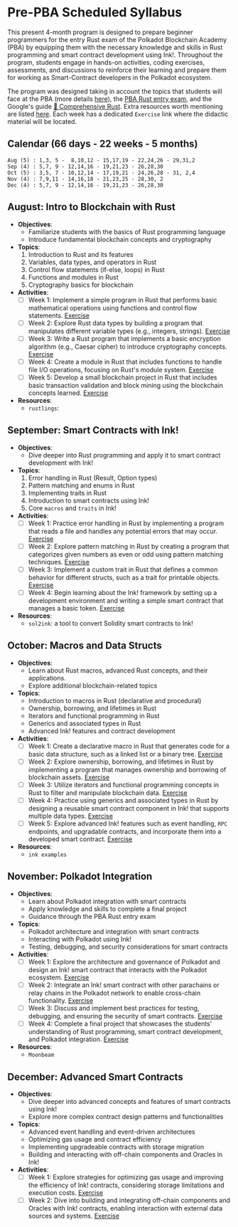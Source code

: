 # Pre-PBA Scheduled Syllabus 

This present 4-month program is designed to prepare beginner programmers for the entry Rust exam of the Polkadot Blockchain Academy (PBA) by equipping them with the necessary knowledge and skills in Rust programming and smart contract development using Ink!. Throughout the program, students engage in hands-on activities, coding exercises, assessments, and discussions to reinforce their learning and prepare them for working as Smart-Contract developers in the Polkadot ecosystem.

The program was designed taking in account the topics that students will face at the PBA (more details [here](./PBASummary.md)), the [PBA Rust entry exam](https://github.com/Polkadot-Blockchain-Academy/pba-qualifier-exam), and the Google's guide [📖 Comprehensive Rust](https://google.github.io/comprehensive-rust/). Extra resources worth mentioning are listed [here](./LearningResources.md). Each week has a dedicated `Exercise` link where the didactic material will be located.

## Calendar (66 days - 22 weeks - 5 months)
```
Aug (5) : 1,3, 5 -  8,10,12 - 15,17,19 - 22,24,26 - 29,31,2
Sep (4) : 5,7, 9 - 12,14,16 - 19,21,23 - 26,28,30
Oct (5) : 3,5, 7 - 10,12,14 - 17,19,21 - 24,26,28 - 31, 2,4
Nov (4) : 7,9,11 - 14,16,18 - 21,23,25 - 28,30, 2 
Dec (4) : 5,7, 9 - 12,14,16 - 19,21,23 - 26,28,30
```

## August: Intro to Blockchain with Rust
- **Objectives**:
	- Familiarize students with the basics of Rust programming language
	- Introduce fundamental blockchain concepts and cryptography
- **Topics**:
	1. Introduction to Rust and its features
	2. Variables, data types, and operators in Rust
	3. Control flow statements (if-else, loops) in Rust
	4. Functions and modules in Rust
	5. Cryptography basics for blockchain
- **Activities**:
	- [ ] Week 1: Implement a simple program in Rust that performs basic mathematical operations using functions and control flow statements. [Exercise](./exercises/w1/README.md)
	- [ ] Week 2: Explore Rust data types by building a program that manipulates different variable types (e.g., integers, strings). [Exercise](./exercises/w2/README.md)
	- [ ] Week 3: Write a Rust program that implements a basic encryption algorithm (e.g., Caesar cipher) to introduce cryptography concepts. [Exercise](./exercises/w3/README.md)
	- [ ] Week 4: Create a module in Rust that includes functions to handle file I/O operations, focusing on Rust's module system. [Exercise](./exercises/w4/README.md)
	- [ ] Week 5: Develop a small blockchain project in Rust that includes basic transaction validation and block mining using the blockchain concepts learned. [Exercise](./exercises/w5/README.md)
- **Resources**:
	- `rustlings`: 

## September: Smart Contracts with Ink!
- **Objectives**:
	- Dive deeper into Rust programming and apply it to smart contract development with Ink!
- **Topics**:
	1. Error handling in Rust (Result, Option types)
	2. Pattern matching and enums in Rust
	3. Implementing traits in Rust
	4. Introduction to smart contracts using Ink!
	5. Core `macros` and `traits` in Ink!
- **Activities**:
    - [ ] Week 1: Practice error handling in Rust by implementing a program that reads a file and handles any potential errors that may occur. [Exercise](./exercises/w6/README.md)
    - [ ] Week 2: Explore pattern matching in Rust by creating a program that categorizes given numbers as even or odd using pattern matching techniques. [Exercise](./exercises/w7/README.md)
    - [ ] Week 3: Implement a custom trait in Rust that defines a common behavior for different structs, such as a trait for printable objects. [Exercise](./exercises/w8/README.md)
    - [ ] Week 4: Begin learning about the Ink! framework by setting up a development environment and writing a simple smart contract that manages a basic token. [Exercise](./exercises/w9/README.md)
- **Resources**:
	- `sol2ink`: a tool to convert Solidity smart contracts to Ink!

## October: Macros and Data Structs
- **Objectives**:
	- Learn about Rust macros, advanced Rust concepts, and their applications.
	- Explore additional blockchain-related topics
- **Topics**:
    - Introduction to macros in Rust (declarative and procedural)
    - Ownership, borrowing, and lifetimes in Rust
    - Iterators and functional programming in Rust
    - Generics and associated types in Rust
    - Advanced Ink! features and contract development
- **Activities**:
    - [ ] Week 1: Create a declarative macro in Rust that generates code for a basic data structure, such as a linked list or a binary tree. [Exercise](./exercises/w10/README.md)
    - [ ] Week 2: Explore ownership, borrowing, and lifetimes in Rust by implementing a program that manages ownership and borrowing of blockchain assets. [Exercise](./exercises/w11/README.md)
    - [ ] Week 3: Utilize iterators and functional programming concepts in Rust to filter and manipulate blockchain data. [Exercise](./exercises/w12/README.md)
    - [ ] Week 4: Practice using generics and associated types in Rust by designing a reusable smart contract component in Ink! that supports multiple data types. [Exercise](./exercises/w13/README.md)
    - [ ] Week 5: Explore advanced Ink! features such as event handling, `RPC` endpoints, and upgradable contracts, and incorporate them into a developed smart contract. [Exercise](./exercises/w14/README.md)
- **Resources**:
	- `ink examples`

## November: Polkadot Integration
- **Objectives**: 
	- Learn about Polkadot integration with smart contracts
	- Apply knowledge and skills to complete a final project
	- Guidance through the PBA Rust entry exam
- **Topics**:
	- Polkadot architecture and integration with smart contracts
	- Interacting with Polkadot using Ink!
	- Testing, debugging, and security considerations for smart contracts
- **Activities**:
	- [ ] Week 1: Explore the architecture and governance of Polkadot and design an Ink! smart contract that interacts with the Polkadot ecosystem. [Exercise](./exercises/w15/README.md)
	- [ ] Week 2: Integrate an Ink! smart contract with other parachains or relay chains in the Polkadot network to enable cross-chain functionality. [Exercise](./exercises/w16/README.md)
	- [ ] Week 3: Discuss and implement best practices for testing, debugging, and ensuring the security of smart contracts. [Exercise](./exercises/w17/README.md)
	- [ ] Week 4: Complete a final project that showcases the students' understanding of Rust programming, smart contract development, and Polkadot integration. [Exercise](./exercises/w18/README.md)
- **Resources**:
	- `Moonbeam`
 
## December: Advanced Smart Contracts
- **Objectives**:
	- Dive deeper into advanced concepts and features of smart contracts using Ink!
	- Explore more complex contract design patterns and functionalities
- **Topics**:
	- Advanced event handling and event-driven architectures
	- Optimizing gas usage and contract efficiency
	- Implementing upgradeable contracts with storage migration
	- Building and interacting with off-chain components and Oracles in Ink!
- **Activities**:
	- [ ] Week 1: Explore strategies for optimizing gas usage and improving the efficiency of Ink! contracts, considering storage limitations and execution costs. [Exercise](./exercises/w19/README.md)
	- [ ] Week 2: Dive into building and integrating off-chain components and Oracles with Ink! contracts, enabling interaction with external data sources and systems. [Exercise](./exercises/w20/README.md)
